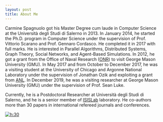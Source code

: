 ```yaml
---
layout: post
title: About Me
---
```



Carmine Spagnuolo got his Master Degree cum laude in Computer Science at the Università degli Studi di Salerno in 2013. In January 2014, he started the Ph.D. program in Computer Science under the supervision of Prof. Vittorio Scarano and Prof. Gennaro Cordasco. He completed it in 2017 with full marks. He is interested in Parallel Algorithms, Distributed Systems, Graph Theory, Social Networks, and Agent-Based Simulations.
In 2012, he got a grant from the Office of Naval Research ([ONR](http://web.archive.org/web/20180425060726/http://www.onr.navy.mil/)) to visit George Mason University (GMU). In May 2017 and from October to December 2017, he was a visiting student at the University of Chicago and Argonne National Laboratory under the supervision of Jonathan Ozik and exploiting a grant from [ANL](http://web.archive.org/web/20180425060726/https://www.anl.gov/). In December 2019, he was a visiting researcher at George Mason University (GMU) under the supervision of Prof. Sean Luke.

Currently, he is a Postdoctoral Researcher at Università degli Studi di Salerno, and he is a senior member of [ISISLab](https://www.isislab.it/)  laboratory. He co-authors more than 30 papers in international refereed journals and conferences.

[![h:30](https://img.shields.io/badge/📧-cspagnuolo%40unisa.it-green)](mailto:cspagnuolo@unisa.it)
